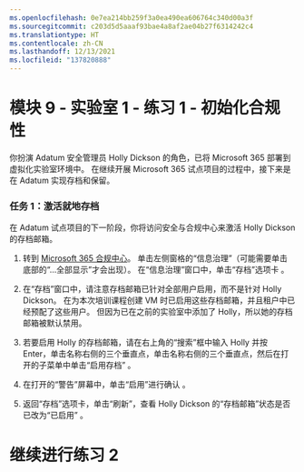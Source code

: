 ```yaml
---
ms.openlocfilehash: 0e7ea214bb259f3a0ea490ea606764c340d00a3f
ms.sourcegitcommit: c203d5d5aaaf93bae4a8af2ae04b27f6314242c4
ms.translationtype: HT
ms.contentlocale: zh-CN
ms.lasthandoff: 12/13/2021
ms.locfileid: "137820888"
---
```

# <a name="module-9---lab-1---exercise-1---initialize-compliance"></a>模块 9 - 实验室 1 - 练习 1 - 初始化合规性 

你扮演 Adatum 安全管理员 Holly Dickson 的角色，已将 Microsoft 365 部署到虚拟化实验室环境中。 在继续开展 Microsoft 365 试点项目的过程中，接下来是在 Adatum 实现存档和保留。  

### <a name="task-1--activate-in-place-archiving"></a>任务 1：激活就地存档

在 Adatum 试点项目的下一阶段，你将访问安全与合规中心来激活 Holly Dickson 的存档邮箱。   

1. 转到 [Microsoft 365 合规中心](https://compliance.microsoft.com/)。 单击左侧窗格的“信息治理”（可能需要单击底部的“...全部显示”才会出现）。 在“信息治理”窗口中，单击“存档”选项卡 。 

3. 在“存档”窗口中，请注意存档邮箱已针对全部用户启用，而不是针对 Holly Dickson。 在为本次培训课程创建 VM 时已启用这些存档邮箱，并且租户中已经预配了这些用户。 但因为已在之前的实验室中添加了 Holly，所以她的存档邮箱被默认禁用。

4. 若要启用 Holly 的存档邮箱，请在右上角的“搜索”框中输入 Holly 并按 Enter，单击名称右侧的三个垂直点，单击名称右侧的三个垂直点，然后在打开的子菜单中单击“启用存档” 。 

5. 在打开的“警告”屏幕中，单击“启用”进行确认 。 

1. 返回“存档”选项卡，单击“刷新”，查看 Holly Dickson 的“存档邮箱”状态是否已改为“已启用”   。

# <a name="proceed-to-exercise-2"></a>继续进行练习 2
